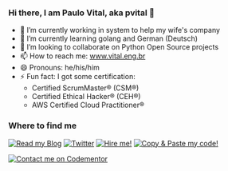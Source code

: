 ### Hi there, I am Paulo Vital, aka pvital 👋

<!--
**pvital/pvital** is a ✨ _special_ ✨ repository because its `README.md` (this file) appears on your GitHub profile.
-->

- 🔭 I’m currently working in system to help my wife's company
- 🌱 I’m currently learning golang and German (Deutsch)
- 🤔 I’m looking to collaborate on Python Open Source projects
- 📫 How to reach me: www.vital.eng.br
- 😄 Pronouns: he/his/him
- ⚡ Fun fact: I got some certification:
  * Certified ScrumMaster® (CSM®)
  * Certified Ethical Hacker® (CEH®)
  * AWS Certified Cloud Practitioner® 

### Where to find me
[![Read my Blog](https://img.shields.io/badge/Blog-%2312100E.svg?&style=flat&logo=wordpress&logoColor=white)](https://pvital.wordpress.com)
[![Twitter](https://img.shields.io/badge/Twitter-%231DA1F2.svg?&style=flat&logo=twitter&logoColor=white)](https://twitter.com/prpvital)
[![Hire me!](https://img.shields.io/badge/LinkedIn-%230077B5.svg?&style=flat&logo=linkedin&logoColor=white)](https://www.linkedin.com/in/pvital)
[![Copy & Paste my code!](https://img.shields.io/badge/GitHub-%2312100E.svg?&style=flat&logo=Github&logoColor=white)](https://github.com/pvital)

[![Contact me on Codementor](https://www.codementor.io/m-badges/pvital/book-session.svg)](https://www.codementor.io/@pvital?refer=badge)
